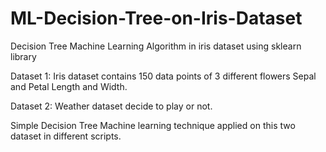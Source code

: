 # ML-Decision-Tree-on-Iris-Dataset
Decision Tree Machine Learning Algorithm in iris dataset using sklearn library

Dataset 1:
Iris dataset contains 150 data points of 3 different flowers Sepal and Petal Length and Width.

Dataset 2:
Weather dataset decide to play or not.

Simple Decision Tree Machine learning technique applied on this two dataset in different scripts.
